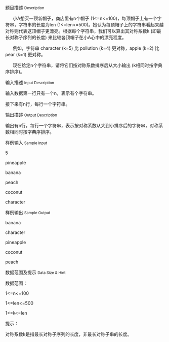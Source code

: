<div class="panel panel-default">
<div class="area-title">
<span>
题目描述
<small>Description</small>
</span></div>
<div class="panel-body">

<p>      小A想买一顶新帽子，商店里有n个帽子 (1&lt;=n&lt;=100)，每顶帽子上有一个字符串，字符串的长度为len (1&lt;=len&lt;=500)。她认为每顶帽子上的字符串看起来越对称则代表这顶帽子更漂亮。根据每个字符串，我们可以算出其对称系数k (即最长对称子序列的长度) 来比较各顶帽子在小A心中的漂亮程度。</p>
<p>      例如，字符串 character (k=5) 比 pollution (k=4) 更对称，apple (k=2) 比 pear (k=1) 更对称。</p>
<p>      现在给定n个字符串，请将它们按对称系数排序后从大小输出 (k相同时按字典序排序)。</p>

</div>
</div>

<div class="panel panel-default">
<div class="area-title">
<span>
输入描述
<small>Input Description</small>
</span></div>
<div class="panel-body">
<p>输入数据第一行只有一个n，表示有个字符串。</p>
<p>接下来有n行，每行一个字符串。</p>

</div>
</div>
<div  class="panel panel-default">
<div class="area-title">
<span>
输出描述
<small>Output Description</small>
</span></div>
<div class="panel-body">

<p>输出有n行，每行一个字符串，表示按对称系数从大到小排序后的字符串，对称系数相同时按字典序排序。</p>

</div>
</div>


<div class="panel panel-default">
<div class="area-title">
<span>
样例输入
<small>Sample Input</small>
</span></div>
<div class="panel-body">
<p>5</p>
<p>pineapple</p>
<p>banana</p>
<p>peach</p>
<p>coconut</p>
<p>character</p>

</div>
</div>

<div class="panel panel-default">
<div class="area-title">
<span>
样例输出
<small>Sample Output</small>
</span></div>
<div class="panel-body">
<p>banana</p>
<p>character</p>
<p>pineapple</p>
<p>coconut</p>
<p>peach</p>

</div>
</div>

<div class="panel panel-default">
<div class="area-title">
<span>
数据范围及提示
<small>Data Size & Hint</small>
</span></div>
<div class="panel-body">
<p>数据范围：</p>
<p>1&lt;=n&lt;=100</p>
<p>1&lt;=len&lt;=500</p>
<p>1&lt;=k&lt;=len</p>
<p>提示：</p>
<p>对称系数k是指最长对称子序列的长度，非最长对称子串的长度。</p>
</div>
</div>